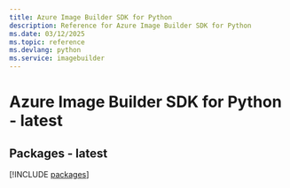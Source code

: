 ```yaml
---
title: Azure Image Builder SDK for Python
description: Reference for Azure Image Builder SDK for Python
ms.date: 03/12/2025
ms.topic: reference
ms.devlang: python
ms.service: imagebuilder
---
```

# Azure Image Builder SDK for Python - latest
## Packages - latest
[!INCLUDE [packages](image-builder-index.md)]
